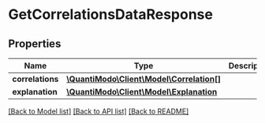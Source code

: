 # GetCorrelationsDataResponse

## Properties
Name | Type | Description | Notes
------------ | ------------- | ------------- | -------------
**correlations** | [**\QuantiModo\Client\Model\Correlation[]**](Correlation.md) |  | 
**explanation** | [**\QuantiModo\Client\Model\Explanation**](Explanation.md) |  | 

[[Back to Model list]](../README.md#documentation-for-models) [[Back to API list]](../README.md#documentation-for-api-endpoints) [[Back to README]](../README.md)



